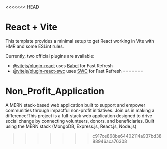 <<<<<<< HEAD
# React + Vite

This template provides a minimal setup to get React working in Vite with HMR and some ESLint rules.

Currently, two official plugins are available:

- [@vitejs/plugin-react](https://github.com/vitejs/vite-plugin-react/blob/main/packages/plugin-react/README.md) uses [Babel](https://babeljs.io/) for Fast Refresh
- [@vitejs/plugin-react-swc](https://github.com/vitejs/vite-plugin-react-swc) uses [SWC](https://swc.rs/) for Fast Refresh
=======
# Non_Profit_Application
A MERN stack-based web application built to support and empower communities through impactful non-profit initiatives. Join us in making a difference!This project is a full-stack web application designed to drive social change by connecting volunteers, donors, and beneficiaries. Built using the MERN stack (MongoDB, Express.js, React.js, Node.js)
>>>>>>> c917ce868be64402114a937bd3888946aca76308
